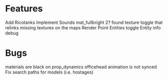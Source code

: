 # Features
Add Ricotanks
Implement Sounds
mat_fullbright 2?
found texture toggle that relinks missing textures on the maps
Render Point Entities toggle
Entity info debug

# Bugs
materials are black on prop_dynamics
officehead animation is not synced
Fix search paths for models (i.e. hostages)
